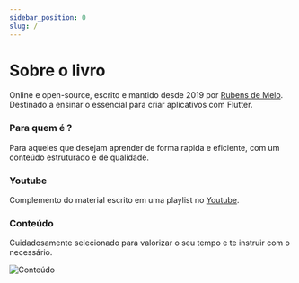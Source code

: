 ```yaml
---
sidebar_position: 0
slug: /
---
```


# Sobre o livro

Online e open-source, escrito e mantido desde 2019 por [Rubens de Melo](https://github.com/rubensdemelo). Destinado a ensinar o essencial para criar aplicativos com Flutter.

### Para quem é ?

Para aqueles que desejam aprender de forma rapida e eficiente, com um conteúdo estruturado e de qualidade.

### Youtube

Complemento do material escrito em uma playlist no [Youtube](https://www.youtube.com/playlist?list=PLS4cqF1_X2syzBpkoSwtmKoREgnp1MhTn).

### Conteúdo

Cuidadosamente selecionado para valorizar o seu tempo e te instruir com o necessário.

![Conteúdo](/img/conteudo.webp)